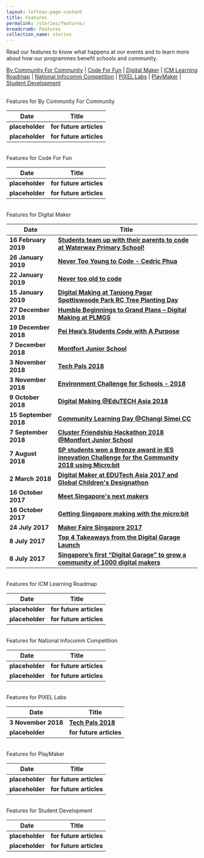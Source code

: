 ```yaml
---
layout: leftnav-page-content
title: Features
permalink: /stories/features/
breadcrumb: Features
collection_name: stories
---
```


Read our features to know what happens at our events and to learn more about how our programmes benefit schools and community.

[By Community For Community](#bycommunityforcommunity) | [Code For Fun](#codeforfun) | [Digital Maker](#digitalmaker) | [ICM Learning Roadmap](#icmroadmap) | [National Infocomm Competition](#nic) | [PIXEL Labs](#pixellabs) | [PlayMaker](#playmaker) | [Student Development](#studentdevelopment)


<a name="bycommunityforcommunity"></a><br>
Features for By Community For Community<br>

| Date | Title |
|--|--|
| **placeholder** | **for future articles** |
| **placeholder** | **for future articles** |

<a name="codeforfun"></a><br>
Features for Code For Fun<br>

| Date | Title |
|--|--|
| **placeholder** | **for future articles** |
| **placeholder** | **for future articles** |

<a name="digitalmaker"></a><br>
Features for Digital Maker<br>

| Date | Title |
|--|--|
| **16 February 2019** | **[Students team up with their parents to code at Waterway Primary School!](/students-team-up-with-their-parents-to-code-at-waterway-primary-school/)** |
| **26 January 2019** | **[Never Too Young to Code - Cedric Phua](/never-too-young-to-code-cedric-phua/)** |
| **22 January 2019** | **[Never too old to code](/never-too-old-to-code/)** |
| **15 January 2019** | **[Digital Making at Tanjong Pagar Spottiswoode Park RC Tree Planting Day](/digital-making-at-tanjong-pagar-spottiswoode-park-rc-tree-planting-day/)** |
| **27 December 2018** | **[Humble Beginnings to Grand Plans – Digital Making at PLMGS](/humble-beginnings-to-grand-plans–digital-making-at-plmgs/)** |
| **19 December 2018** | **[Pei Hwa’s Students Code with A Purpose](/pei-hwa-students-code-with-a-purpose/)** |
| **7 December 2018** | **[Montfort Junior School](/montfort-junior-school/)** |
| **3 November 2018** | **[Tech Pals 2018](/tech-pals-2018/)** |
| **3 November 2018** | **[Environment Challenge for Schools - 2018](/environment-challenge-for-schools-2018/)** |
| **9 October 2018** | **[Digital Making @EduTECH Asia 2018](/edutech-asia-2018/)** |
| **15 September 2018** | **[Community Learning Day @Changi Simei CC](/community-learning-day-at-changi-simei-cc/)** |
| **7 September 2018** | **[Cluster Friendship Hackathon 2018 @Montfort Junior School](/cluster-friendship-hackathon-2018-at-montfort-junior-school/)** |
| **7 August 2018** | **[SP students won a Bronze award in IES innovation Challenge for the Community 2018 using Micro:bit](/sp-students-won-a-bronze-award-in-ies-innovation-challenge-for-the-community-2018/)** |
| **2 March 2018** | **[Digital Maker at EDUTech Asia 2017 and Global Children's Designathon](/digital-maker-at-edutech-asia-2017-and-global-childrens-designathon/)** |
| **16 October 2017** | **[Meet Singapore's next makers](/meet-singapores-next-makers/)** |
| **16 October 2017** | **[Getting Singapore making with the micro:bit](/getting-singapore-making-with-the-microbit/)** |
| **24 July 2017** | **[Maker Faire Singapore 2017](/maker-faire-singapore-2017/)** |
| **8 July 2017** | **[Top 4 Takeaways from the Digital Garage Launch](/top-4-takeaways-from-the-digital-garage-launch/)** |
| **8 July 2017** | **[Singapore’s first “Digital Garage” to grow a community of 1000 digital makers](/singapores-first-digital-garage-to-grow-a-community-of-1000-digital-makers/)** |


<a name="icmroadmap"></a><br>
Features for ICM Learning Roadmap<br>

| Date | Title |
|--|--|
| **placeholder** | **for future articles** |
| **placeholder** | **for future articles** |

<a name="nic"></a><br>
Features for National Infocomm Competition<br>

| Date | Title |
|--|--|
| **placeholder** | **for future articles** |
| **placeholder** | **for future articles** |

<a name="pixellabs"></a><br>
Features for PIXEL Labs<br>

| Date | Title |
|--|--|
| **3 November 2018** | **[Tech Pals 2018](/tech-pals-2018/)** |
| **placeholder** | **for future articles** |


<a name="playmaker"></a><br>
Features for PlayMaker<br>

| Date | Title |
|--|--|
| **placeholder** | **for future articles** |
| **placeholder** | **for future articles** |

<a name="studentdevelopment"></a><br>
Features for Student Development<br>

| Date | Title |
|--|--|
| **placeholder** | **for future articles** |
| **placeholder** | **for future articles** |
